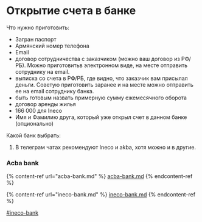 # Открытие счета в банке

Что нужно приготовить:

* Загран паспорт
* Армянский номер телефона
* Email
* договор сотрудничества с заказчиком (можно ваш договор из РФ/РБ). Можно приготовитьв электронном виде, на месте отправить сотруднику на email.
* выписка со счета в РФ/РБ, где видно, что заказчик вам присылал деньги. Советую приготовить заранее и на месте можно отправить ее на email сотруднику банка.
* быть готовым назвать примерную сумму ежемесячного оборота
* договор аренды жилья
* 166 000 для Ineco
* Имя и Фамилию друга, который уже открыл счет в данном банке (опционально)

Какой банк выбрать:

1. В телеграм чатах рекомендуют Ineco и akba, хотя можно и в другие.

### Acba bank

{% content-ref url="acba-bank.md" %}
[acba-bank.md](acba-bank.md)
{% endcontent-ref %}

{% content-ref url="ineco-bank.md" %}
[ineco-bank.md](ineco-bank.md)
{% endcontent-ref %}

[#ineco-bank](./#ineco-bank "mention")


